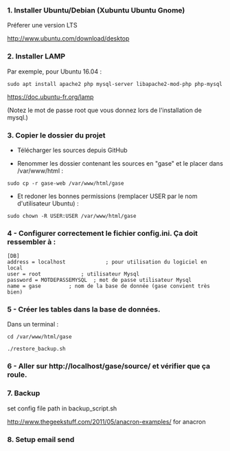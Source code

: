 
### 1. Installer Ubuntu/Debian (Xubuntu Ubuntu Gnome)
Préferer une version LTS

http://www.ubuntu.com/download/desktop

### 2. Installer LAMP
Par exemple, pour Ubuntu 16.04 :

`sudo apt install apache2 php mysql-server libapache2-mod-php php-mysql`

https://doc.ubuntu-fr.org/lamp

(Notez le mot de passe root que vous donnez lors de l'installation de mysql.)
   
### 3. Copier le dossier du projet
- Télécharger les sources depuis GitHub

- Renommer les dossier contenant les sources en "gase" et le placer dans /var/www/html :

`sudo cp -r gase-web /var/www/html/gase `

- Et redoner les bonnes permissions (remplacer USER par le nom d'utilisateur Ubuntu) :

`sudo chown -R USER:USER /var/www/html/gase`

### 4 - Configurer correctement le fichier config.ini. Ça doit ressembler à :
```
[DB]
address = localhost             ; pour utilisation du logiciel en local
user = root 			; utilisateur Mysql
password = MOTDEPASSEMYSQL	; mot de passe utilisateur Mysql
name = gase			; nom de la base de donnée (gase convient très bien)
```
	
### 5 - Créer les tables dans la base de données.
Dans un terminal :

`cd /var/www/html/gase`

`./restore_backup.sh`

### 6 - Aller sur http://localhost/gase/source/ et vérifier que ça roule.
    

### 7. Backup
set config file path in backup_script.sh

http://www.thegeekstuff.com/2011/05/anacron-examples/ for anacron
    
### 8. Setup email send
